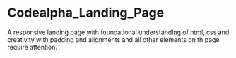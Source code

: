 # Codealpha_Landing_Page
A responsive landing page with foundational understanding of html, css and creativity with padding and alignments and all other elements on th page require attention.
